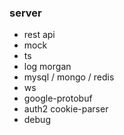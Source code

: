 ### server

- rest api
- mock
- ts
- log
  morgan
- mysql / mongo / redis
- ws
- google-protobuf
- auth2
  cookie-parser
- debug
